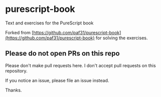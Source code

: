 # purescript-book

Text and exercises for the PureScript book

Forked from [https://github.com/paf31/purescript-book](https://github.com/paf31/purescript-book) for solving the exercises.

## Please do not open PRs on this repo

Please don't make pull requests here. I don't accept pull requests on this repository.

If you notice an issue, please file an issue instead.

Thanks.
